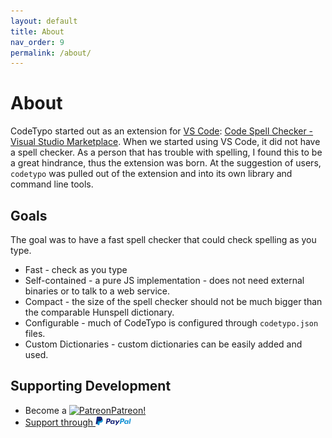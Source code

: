 ```yaml
---
layout: default
title: About
nav_order: 9
permalink: /about/
---
```


# About

CodeTypo started out as an extension for [VS Code](https://code.visualstudio.com/): [Code Spell Checker - Visual Studio Marketplace](https://marketplace.visualstudio.com/items?itemName=khulnasoft.code-spell-checker).
When we started using VS Code, it did not have a spell checker. As a person that has trouble with spelling, I found this to be a great hindrance, thus the extension was born.
At the suggestion of users, `codetypo` was pulled out of the extension and into its own library and command line tools.

## Goals

The goal was to have a fast spell checker that could check spelling as you type.

- Fast - check as you type
- Self-contained - a pure JS implementation - does not need external binaries or to talk to a web service.
- Compact - the size of the spell checker should not be much bigger than the comparable Hunspell dictionary.
- Configurable - much of CodeTypo is configured through `codetypo.json` files.
- Custom Dictionaries - custom dictionaries can be easily added and used.

## Supporting Development

- Become a [<img src="https://github.githubassets.com/images/modules/site/icons/funding_platforms/patreon.svg" width="16" height="16" alt="Patreon">Patreon!](https://patreon.com/khulnasoft)
- [Support through ![PayPal](./assets/images/paypal-logo-wide-16.png)](https://www.paypal.com/donate/?hosted_button_id=26LNBP2Q6MKCY)

<!---
codetypo:ignore paypal

This is the base Jekyll theme. You can find out more info about customizing your Jekyll theme, as well as basic Jekyll usage documentation at [jekyllrb.com](https://jekyllrb.com/)

You can find the source code for Minima at GitHub:
[jekyll][jekyll-organization] /
[minima](https://github.com/jekyll/minima)

You can find the source code for Jekyll at GitHub:
[jekyll][jekyll-organization] /
[jekyll](https://github.com/jekyll/jekyll)

[jekyll-organization]: https://github.com/jekyll
--->
